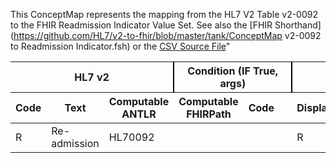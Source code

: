 This ConceptMap represents the mapping from the HL7 V2 Table v2-0092 to the FHIR Readmission Indicator Value Set. See also the [FHIR Shorthand](https://github.com/HL7/v2-to-fhir/blob/master/tank/ConceptMap v2-0092 to Readmission Indicator.fsh) or the [CSV Source File](https://github.com/HL7/v2-to-fhir/blob/master/mappings/)"
<table class='grid'><thead>
<tr><th colspan='3' style='border-right: 2px solid black;'>HL7 v2</th><th colspan='3' style='border-right: 2px solid black;'>Condition (IF True, args)</th><th colspan='4'>HL7 FHIR</th><th>Comments</th></tr>
<tr><th>Code</th><th>Text</th><th>Computable ANTLR</th><th>Computable FHIRPath</th><th>Code</th><th>&#xA0;</th><th>Display</th><th>Code System</th><th>&#xA0;</th></tr></thead>
<tbody>
<tr><td>R</td><td>Re-admission</td><td style='border-right: 2px'>HL70092</td><td></td><td></td><td style='border-right: 2px'></td><td>R</td><td></td><td>Re-admission</td><td>http://terminology.hl7.org/CodeSystem/v2-0092</td><td></td></tr>
</tbody></table>
